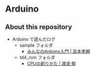 # Arduino

## About this repository

- Arduino で遊んだログ
  - sample フォルダ
    - [みんなのArduino入門 | 高本孝頼](https://amzn.to/2OTON56) 
  - td4_rom フォルダ
    - [CPUの創りかた | 渡波 郁](https://amzn.to/2BGUWtJ)
